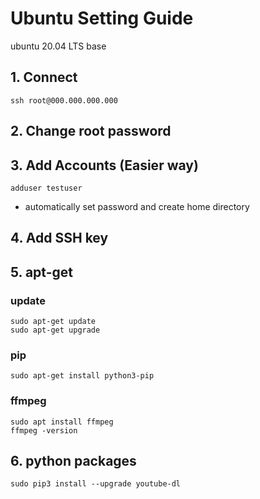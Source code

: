 # Ubuntu Setting Guide
ubuntu 20.04 LTS base

## 1. Connect
```ssh root@000.000.000.000```

## 2. Change root password

## 3. Add Accounts (Easier way)
```adduser testuser```
- automatically set password and create home directory

## 4. Add SSH key


## 5. apt-get
### update
```sudo apt-get update```  
```sudo apt-get upgrade```

### pip
```sudo apt-get install python3-pip```

### ffmpeg
```sudo apt install ffmpeg```  
```ffmpeg -version```

## 6. python packages
```sudo pip3 install --upgrade youtube-dl```
